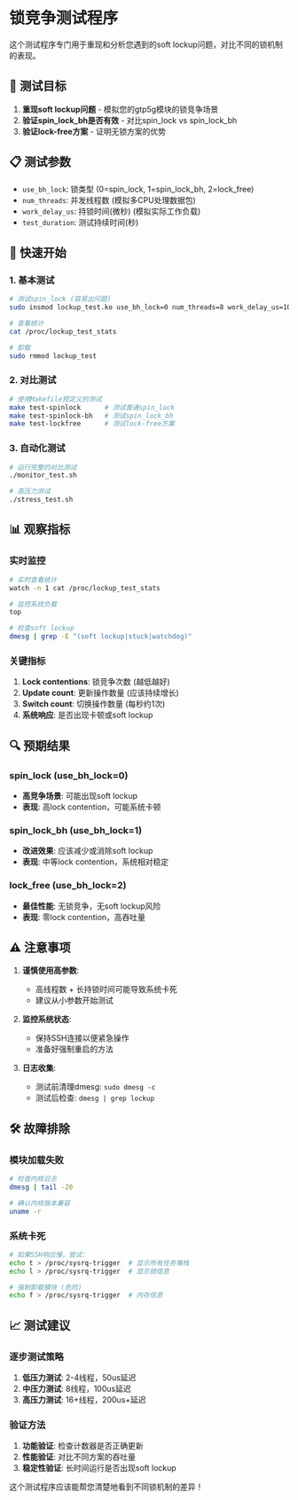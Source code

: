 # 锁竞争测试程序

这个测试程序专门用于重现和分析您遇到的soft lockup问题，对比不同的锁机制的表现。

## 🎯 测试目标

1. **重现soft lockup问题** - 模拟您的gtp5g模块的锁竞争场景
2. **验证spin_lock_bh是否有效** - 对比spin_lock vs spin_lock_bh
3. **验证lock-free方案** - 证明无锁方案的优势

## 📋 测试参数

- `use_bh_lock`: 锁类型 (0=spin_lock, 1=spin_lock_bh, 2=lock_free)
- `num_threads`: 并发线程数 (模拟多CPU处理数据包)
- `work_delay_us`: 持锁时间(微秒) (模拟实际工作负载)
- `test_duration`: 测试持续时间(秒)

## 🚀 快速开始

### 1. 基本测试
```bash
# 测试spin_lock (容易出问题)
sudo insmod lockup_test.ko use_bh_lock=0 num_threads=8 work_delay_us=100 test_duration=30

# 查看统计
cat /proc/lockup_test_stats

# 卸载
sudo rmmod lockup_test
```

### 2. 对比测试
```bash
# 使用Makefile预定义的测试
make test-spinlock      # 测试普通spin_lock
make test-spinlock-bh   # 测试spin_lock_bh
make test-lockfree      # 测试lock-free方案
```

### 3. 自动化测试
```bash
# 运行完整的对比测试
./monitor_test.sh

# 高压力测试
./stress_test.sh
```

## 📊 观察指标

### 实时监控
```bash
# 实时查看统计
watch -n 1 cat /proc/lockup_test_stats

# 监控系统负载
top

# 检查soft lockup
dmesg | grep -E "(soft lockup|stuck|watchdog)"
```

### 关键指标

1. **Lock contentions**: 锁竞争次数 (越低越好)
2. **Update count**: 更新操作数量 (应该持续增长)
3. **Switch count**: 切换操作数量 (每秒约1次)
4. **系统响应**: 是否出现卡顿或soft lockup

## 🔍 预期结果

### spin_lock (use_bh_lock=0)
- **高竞争场景**: 可能出现soft lockup
- **表现**: 高lock contention，可能系统卡顿

### spin_lock_bh (use_bh_lock=1)  
- **改进效果**: 应该减少或消除soft lockup
- **表现**: 中等lock contention，系统相对稳定

### lock_free (use_bh_lock=2)
- **最佳性能**: 无锁竞争，无soft lockup风险
- **表现**: 零lock contention，高吞吐量

## ⚠️ 注意事项

1. **谨慎使用高参数**: 
   - 高线程数 + 长持锁时间可能导致系统卡死
   - 建议从小参数开始测试

2. **监控系统状态**:
   - 保持SSH连接以便紧急操作
   - 准备好强制重启的方法

3. **日志收集**:
   - 测试前清理dmesg: `sudo dmesg -c`
   - 测试后检查: `dmesg | grep lockup`

## 🛠️ 故障排除

### 模块加载失败
```bash
# 检查内核日志
dmesg | tail -20

# 确认内核版本兼容
uname -r
```

### 系统卡死
```bash
# 如果SSH响应慢，尝试:
echo t > /proc/sysrq-trigger  # 显示所有任务堆栈
echo l > /proc/sysrq-trigger  # 显示锁信息

# 强制卸载模块 (危险)
echo f > /proc/sysrq-trigger  # 内存信息
```

## 📈 测试建议

### 逐步测试策略
1. **低压力测试**: 2-4线程，50us延迟
2. **中压力测试**: 8线程，100us延迟  
3. **高压力测试**: 16+线程，200us+延迟

### 验证方法
1. **功能验证**: 检查计数器是否正确更新
2. **性能验证**: 对比不同方案的吞吐量
3. **稳定性验证**: 长时间运行是否出现soft lockup

这个测试程序应该能帮您清楚地看到不同锁机制的差异！

